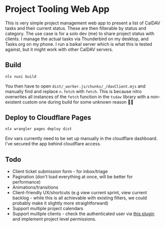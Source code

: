 # Project Tooling Web App

This is very simple project management web app to present a list of CalDAV tasks and their current status. These are then filterable by status and category. The use case is for a solo dev (me) to share project status with clients. I manage the actual tasks via Thunderbird on my desktop, and Tasks.org on my phone. I run a baikal server which is what this is tested against, but it might work with other CalDAV servers.

## Build

```bash
nlx nuxi build
```

You then have to open `dist/_worker.js/chunks/_/davClient.mjs` and manually find and replace `n.fetch` with `fetch`. This is because nitro overwrites all instances of  the `fetch` function in the `tsdav` library with a non-existent custom one during build for some unknown reason 🤷‍♂️

## Deploy to Cloudflare Pages

```bash
nlx wrangler pages deploy dist
```

Env vars  currently need to be set up manually in the cloudflare dashboard. I've secured the app behind cloudflare access.

## Todo

- Client ticket submission form - for inbox/triage
- Pagination (don't load everything at once, will be better for performance)
- Animations/transitions
- Client-friendly UX/shortcuts (e.g view current sprint, view current backlog - while this is all achievable with existing filters, we could probably make it slightly more straightforward)
- Support multiple project calendars
- Support multiple clients - check the authenticated user via [this plugin](https://developers.cloudflare.com/pages/functions/plugins/cloudflare-access/) and implement project level permissions.
